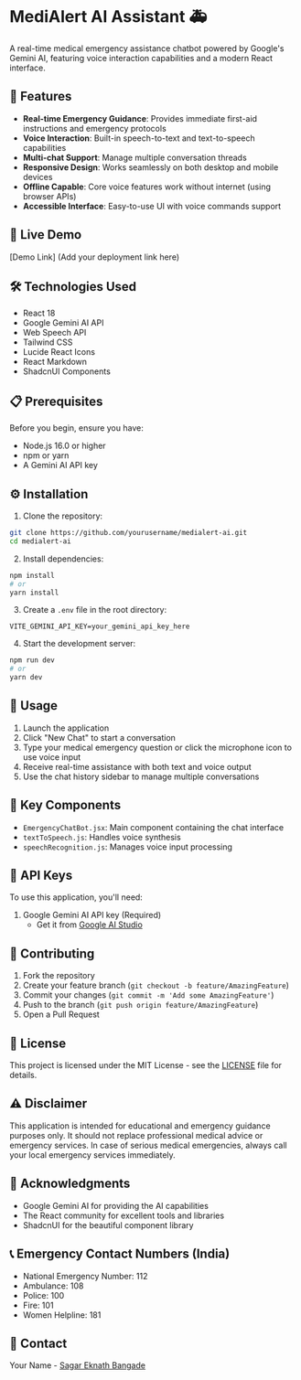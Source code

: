 # MediAlert AI Assistant 🚑

A real-time medical emergency assistance chatbot powered by Google's Gemini AI, featuring voice interaction capabilities and a modern React interface.

## 🌟 Features

- **Real-time Emergency Guidance**: Provides immediate first-aid instructions and emergency protocols
- **Voice Interaction**: Built-in speech-to-text and text-to-speech capabilities
- **Multi-chat Support**: Manage multiple conversation threads
- **Responsive Design**: Works seamlessly on both desktop and mobile devices
- **Offline Capable**: Core voice features work without internet (using browser APIs)
- **Accessible Interface**: Easy-to-use UI with voice commands support

## 🚀 Live Demo

[Demo Link] (Add your deployment link here)

## 🛠️ Technologies Used

- React 18
- Google Gemini AI API
- Web Speech API
- Tailwind CSS
- Lucide React Icons
- React Markdown
- ShadcnUI Components

## 📋 Prerequisites

Before you begin, ensure you have:

- Node.js 16.0 or higher
- npm or yarn
- A Gemini AI API key

## ⚙️ Installation

1. Clone the repository:

```bash
git clone https://github.com/yourusername/medialert-ai.git
cd medialert-ai
```

2. Install dependencies:

```bash
npm install
# or
yarn install
```

3. Create a `.env` file in the root directory:

```env
VITE_GEMINI_API_KEY=your_gemini_api_key_here
```

4. Start the development server:

```bash
npm run dev
# or
yarn dev
```

## 🎯 Usage

1. Launch the application
2. Click "New Chat" to start a conversation
3. Type your medical emergency question or click the microphone icon to use voice input
4. Receive real-time assistance with both text and voice output
5. Use the chat history sidebar to manage multiple conversations

## 🎨 Key Components

- `EmergencyChatBot.jsx`: Main component containing the chat interface
- `textToSpeech.js`: Handles voice synthesis
- `speechRecognition.js`: Manages voice input processing

## 🔑 API Keys

To use this application, you'll need:

1. Google Gemini AI API key (Required)
   - Get it from [Google AI Studio](https://makersuite.google.com/app/apikey)

## 🤝 Contributing

1. Fork the repository
2. Create your feature branch (`git checkout -b feature/AmazingFeature`)
3. Commit your changes (`git commit -m 'Add some AmazingFeature'`)
4. Push to the branch (`git push origin feature/AmazingFeature`)
5. Open a Pull Request

## 📜 License

This project is licensed under the MIT License - see the [LICENSE](LICENSE) file for details.

## ⚠️ Disclaimer

This application is intended for educational and emergency guidance purposes only. It should not replace professional medical advice or emergency services. In case of serious medical emergencies, always call your local emergency services immediately.

## 🙏 Acknowledgments

- Google Gemini AI for providing the AI capabilities
- The React community for excellent tools and libraries
- ShadcnUI for the beautiful component library

## 📞 Emergency Contact Numbers (India)

- National Emergency Number: 112
- Ambulance: 108
- Police: 100
- Fire: 101
- Women Helpline: 181

## 📱 Contact

Your Name - [Sagar Eknath Bangade](https://sagar.skillsfoster.com)
